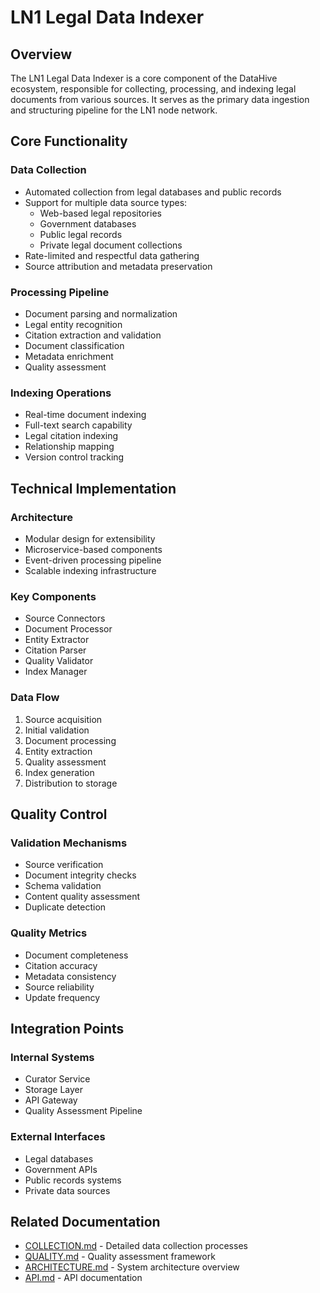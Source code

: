 # LN1 Legal Data Indexer

## Overview
The LN1 Legal Data Indexer is a core component of the DataHive ecosystem, responsible for collecting, processing, and indexing legal documents from various sources. It serves as the primary data ingestion and structuring pipeline for the LN1 node network.

## Core Functionality

### Data Collection
- Automated collection from legal databases and public records
- Support for multiple data source types:
  - Web-based legal repositories
  - Government databases
  - Public legal records
  - Private legal document collections
- Rate-limited and respectful data gathering
- Source attribution and metadata preservation

### Processing Pipeline
- Document parsing and normalization
- Legal entity recognition
- Citation extraction and validation
- Document classification
- Metadata enrichment
- Quality assessment

### Indexing Operations
- Real-time document indexing
- Full-text search capability
- Legal citation indexing
- Relationship mapping
- Version control tracking

## Technical Implementation

### Architecture
- Modular design for extensibility
- Microservice-based components
- Event-driven processing pipeline
- Scalable indexing infrastructure

### Key Components
- Source Connectors
- Document Processor
- Entity Extractor
- Citation Parser
- Quality Validator
- Index Manager

### Data Flow
1. Source acquisition
2. Initial validation
3. Document processing
4. Entity extraction
5. Quality assessment
6. Index generation
7. Distribution to storage

## Quality Control

### Validation Mechanisms
- Source verification
- Document integrity checks
- Schema validation
- Content quality assessment
- Duplicate detection

### Quality Metrics
- Document completeness
- Citation accuracy
- Metadata consistency
- Source reliability
- Update frequency

## Integration Points

### Internal Systems
- Curator Service
- Storage Layer
- API Gateway
- Quality Assessment Pipeline

### External Interfaces
- Legal databases
- Government APIs
- Public records systems
- Private data sources

## Related Documentation
- [COLLECTION.md](./COLLECTION.md) - Detailed data collection processes
- [QUALITY.md](./QUALITY.md) - Quality assessment framework
- [ARCHITECTURE.md](../ARCHITECTURE.md) - System architecture overview
- [API.md](../api/API.md) - API documentation
